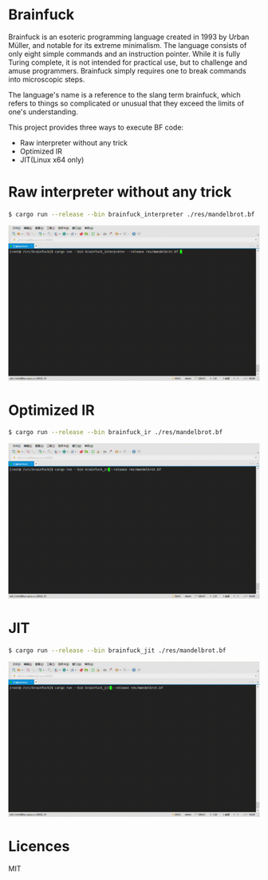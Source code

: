 # Brainfuck

Brainfuck is an esoteric programming language created in 1993 by Urban Müller, and notable for its extreme minimalism.
The language consists of only eight simple commands and an instruction pointer. While it is fully Turing complete, it is not intended for practical use, but to challenge and amuse programmers. Brainfuck simply requires one to break commands into microscopic steps.

The language's name is a reference to the slang term brainfuck, which refers to things so complicated or unusual that they exceed the limits of one's understanding.

This project provides three ways to execute BF code:

- Raw interpreter without any trick
- Optimized IR
- JIT(Linux x64 only)

# Raw interpreter without any trick

```sh
$ cargo run --release --bin brainfuck_interpreter ./res/mandelbrot.bf
```

![img](/res/mandelbrot_interpreter.gif)

# Optimized IR

```sh
$ cargo run --release --bin brainfuck_ir ./res/mandelbrot.bf
```

![img](/res/mandelbrot_ir.gif)

# JIT

```sh
$ cargo run --release --bin brainfuck_jit ./res/mandelbrot.bf
```

![img](/res/mandelbrot_jit.gif)

# Licences

MIT
